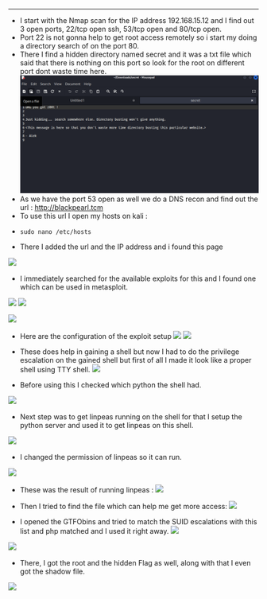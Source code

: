 ___

- I start with the Nmap scan for the IP address 192.168.15.12 and I find out 3 open ports, 22/tcp open ssh, 53/tcp open and 80/tcp open.
- Port 22 is not gonna help to get root access remotely so i start my doing a directory search of on the port 80.
- There I find a hidden directory named secret and it was a txt file which said that there is nothing on this port so look for the root on different port dont waste time here.
![](Courses/Exploited%20machines/Black%20Pearl/assests/Pasted%20image%2020251009203111.png)
- As we have the port 53 open as well we do a DNS recon and find out the url : 
http://blackpearl.tcm
- To use this url I open my hosts on kali :
- ```
  sudo nano /etc/hosts
  ```
- There I added the url and the IP address and i found this page 

![](file:///J:/Cyber/Black%20Pearl/Images/Screenshot%202025-10-08%20191815.png)

- I immediately searched for the available exploits for this and I found one which can be used in metasploit. 

![](Courses/Exploited%20machines/Black%20Pearl/assests/Pasted%20image%2020251009203636.png)
![](file:///J:/Cyber/Black%20Pearl/Images/Screenshot%202025-10-09%20012205.png)

![](Courses/Exploited%20machines/Black%20Pearl/assests/Pasted%20image%2020251009203710.png)

- Here are the configuration of the exploit setup 
![](file:///J:/Cyber/Black%20Pearl/Images/Screenshot%202025-10-09%20011528.png)
![](file:///J:/Cyber/Black%20Pearl/Images/Screenshot%202025-10-09%20011604.png)

- These does help in gaining a shell but now I had to do the privilege escalation on the gained shell but first of all I made it look like a proper shell using TTY shell.
![](file:///J:/Cyber/Black%20Pearl/Images/Screenshot%202025-10-09%20012129.png)

- Before using this I checked which python the shell had.

![](file:///J:/Cyber/Black%20Pearl/Images/Screenshot%202025-10-09%20011729.png)

- Next step was to get linpeas running on the shell for that I setup the python server and used it to get linpeas on this shell.

![](file:///J:/Cyber/Black%20Pearl/Images/Screenshot%202025-10-09%20011903.png)

- I changed the permission of linpeas so it can run.

![](file:///J:/Cyber/Black%20Pearl/Images/Screenshot%202025-10-09%20011815.png)

- These was the result of running linpeas : 
![](file:///J:/Cyber/Black%20Pearl/Images/Screenshot%202025-10-09%20010604.png)

- Then I tried to find the file which can help me get more access:
![](file:///J:/Cyber/Black%20Pearl/Images/Screenshot%202025-10-09%20011153.png)

-  I opened the GTFObins and tried to match the SUID escalations with this list and php matched and I used it right away.
![](file:///J:/Cyber/Black%20Pearl/Images/Screenshot%202025-10-09%20012100.png)

![](file:///J:/Cyber/Black%20Pearl/Images/Screenshot%202025-10-09%20011339.png)

- There, I got the root and the hidden Flag as well, along with that I even got the shadow file.

![](file:///J:/Cyber/Black%20Pearl/Images/Screenshot%202025-10-09%20011421.png)